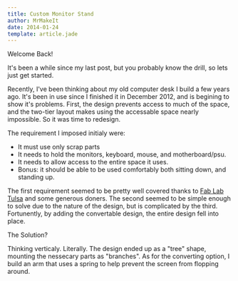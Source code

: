 ```yaml
---
title: Custom Monitor Stand
author: MrMakeIt 
date: 2014-01-24
template: article.jade
---
```


Welcome Back!

It's been a while since my last post, but you probably know the drill, so lets just get started.

Recently, I've been thinking about my old computer desk I build a few years ago.  It's been in use since I finished it in December 2012, and is begining to show it's problems.  First, the design prevents access to much of the space, and the two-tier layout makes using the accessable space nearly impossible.  So it was time to redesign.

The requirement I imposed initialy were:
- It must use only scrap parts
- It needs to hold the monitors, keyboard, mouse, and motherboard/psu.
- It needs to allow access to the entire space it uses.
- Bonus: it should be able to be used comfortably both sitting down, and standing up.

The first requirement seemed to be pretty well covered thanks to [Fab Lab Tulsa][0] and some generous doners.  The second seemed to be simple enough to solve due to the nature of the design, but is complicated by the third.  Fortunently, by adding the convertable design, the entire design fell into place.

The Solution?

Thinking verticaly.  Literally.
The design ended up as a "tree" shape, mounting the nessecary parts as "branches".  As for the converting option, I build an arm that uses a spring to help prevent the screen from flopping around.

[0]: http://www.fablabtulsa.com
